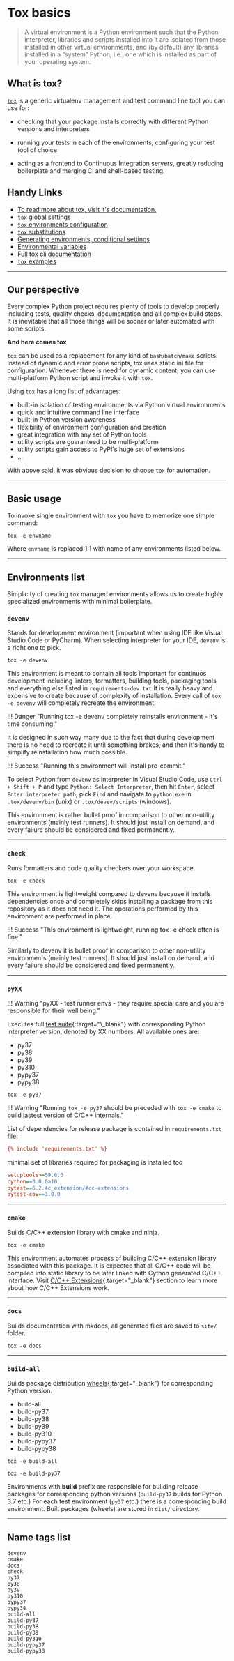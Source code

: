 # Tox basics

> A virtual environment is a Python environment such that the Python interpreter,
> libraries and scripts installed into it are isolated from those installed in other
> virtual environments, and (by default) any libraries installed in a “system” Python,
> i.e., one which is installed as part of your operating system.

## What is tox?

[`tox`](https://tox.wiki/en/latest/index.html) is a generic virtualenv
management and test command line tool you can use for:

-   checking that your package installs correctly with different Python versions
    and interpreters

-   running your tests in each of the environments, configuring your test tool of
    choice

-   acting as a frontend to Continuous Integration servers, greatly reducing
    boilerplate and merging CI and shell-based testing.

## Handy Links

-   [To read more about tox, visit it's documentation.](https://tox.wiki/en/latest/index.html)
-   [`tox` global settings](https://tox.wiki/en/latest/config.html#tox-global-settings)
-   [`tox` environments configuration](https://tox.wiki/en/latest/config.html#tox-environments)
-   [`tox` substitutions](https://tox.wiki/en/latest/config.html#substitutions)
-   [Generating environments, conditional settings](https://tox.wiki/en/latest/config.html#generating-environments-conditional-settings)
-   [Environmental variables](https://tox.wiki/en/latest/config.html#environment-variables)
-   [Full tox cli documentation](https://tox.wiki/en/latest/config.html#cli)
-   [`tox` examples](https://tox.wiki/en/latest/examples.html)

---

## Our perspective

Every complex Python project requires plenty of tools to develop properly
including tests, quality checks, documentation and all complex build steps. It
is inevitable that all those things will be sooner or later automated with some
scripts.

**And here comes tox**

`tox` can be used as a replacement for any kind of `bash`/`batch`/`make`
scripts. Instead of dynamic and error prone scripts, tox uses static ini file
for configuration. Whenever there is need for dynamic content, you can use
multi-platform Python script and invoke it with `tox`.

Using `tox` has a long list of advantages:

-   built-in isolation of testing environments via Python virtual environments
-   quick and intuitive command line interface
-   built-in Python version awareness
-   flexibility of environment configuration and creation
-   great integration with any set of Python tools
-   utility scripts are guaranteed to be multi-platform
-   utility scripts gain access to PyPI's huge set of extensions
-   ...

With above said, it was obvious decision to choose `tox` for automation.

---

## Basic usage

To invoke single environment with `tox` you have to memorize one simple
command:

```shell
tox -e envname
```

Where `envname` is replaced 1:1 with name of any environments listed below.

---

## Environments list

Simplicity of creating `tox` managed environments allows us to create highly
specialized environments with minimal boilerplate.

### `devenv`

Stands for development environment (important when using IDE like Visual Studio
Code or PyCharm). When selecting interpreter for your IDE, `devenv` is a right
one to pick.

```shell
tox -e devenv
```

This environment is meant to contain all tools important for continuos
development including linters, formatters, building tools, packaging tools and
everything else listed in `requirements-dev.txt` It is really heavy and
expensive to create because of complexity of installation. Every call
of `tox -e devenv` will completely recreate the environment.

!!! Danger "Running tox -e devenv completely reinstalls environment - it's time consuming."

It is designed in such way many due to the fact that during development
there is no need to recreate it until something brakes, and then it's
handy to simplify reinstallation how much possible.

!!! Success "Running this environment will install pre-commit."

To select Python from `devenv` as interpreter in Visual Studio Code, use
`Ctrl + Shift + P` and type `Python: Select Interpreter`, then hit `Enter`,
select `Enter interpreter path`, pick `Find` and navigate to `python.exe` in
`.tox/devenv/bin` (unix) or `.tox/devev/scripts` (windows).

This environment is rather bullet proof in comparison to other non-utility
environments (mainly test runners). It should just install on demand, and
every failure should be considered and fixed permanently.

---

### `check`

Runs formatters and code quality checkers over your workspace.

```shell
tox -e check
```

This environment is lightweight compared to devenv because it installs
dependencies once and completely skips installing a package from this
repository as it does not need it. The operations performed by this
environment are performed in place.

!!! Success "This environment is lightweight, running tox -e check often is fine."

 Similarly to devenv it is bullet proof
in comparison to other non-utility environments (mainly test runners). It
should just install on demand, and every failure should be considered and
fixed permanently.

---

### `pyXX`


!!! Warning "pyXX - test runner envs - they require special care and you are responsible for their well being."

Executes full
[test suite](https://en.wikipedia.org/wiki/Test_suite#:~:text=In%20software%20development%2C%20a%20test,some%20specified%20set%20of%20behaviours.){:target="\_blank"}
with corresponding Python interpreter version, denoted by XX numbers. All
available ones are:

-   py37
-   py38
-   py39
-   py310
-   pypy37
-   pypy38

```shell
tox -e py37
```

!!! Warning "Running `tox -e py37` should be preceded with `tox -e cmake` to build lastest version of C/C++ internals."

List of dependencies for release package is contained in `requirements.txt`
file:

```ini
{% include 'requirements.txt' %}
```

minimal set of libraries required for packaging is installed too

```ini
setuptools>=59.6.0
cython==3.0.0a10
pytest==6.2.4c_extension/#cc-extensions
pytest-cov==3.0.0
```

---

### `cmake`

Builds C/C++ extension library with cmake and ninja.

```shell
tox -e cmake
```

This environment automates process of building C/C++ extension library
associated with this package. It is expected that all C/C++ code will be
compiled into static library to be later linked with Cython generated C/C++
interface. Visit
[C/C++ Extensions](../c_extension/#cc-extensions){:target="\_blank"} section to
learn more about how C/C++ Extensions work.

---

### `docs`

Builds documentation with mkdocs, all generated files are saved to `site/`
folder.

```shell
tox -e docs
```

---

### `build-all`

Builds package distribution
[wheels](https://realpython.com/python-wheels/#what-is-a-python-wheel){:target="\_blank"}
for corresponding Python version.

-   build-all
-   build-py37
-   build-py38
-   build-py39
-   build-py310
-   build-pypy37
-   build-pypy38

```shell
tox -e build-all
```

```shell
tox -e build-py37
```

Environments with **build** prefix are responsible for building release
packages for corresponding python versions (`build-py37` builds for Python 3.7
etc.) For each test environment (`py37` etc.) there is a corresponding build
environment. Built packages (wheels) are stored in `dist/` directory.

---

## Name tags list

```
devenv
cmake
docs
check
py37
py38
py39
py310
pypy37
pypy38
build-all
build-py37
build-py38
build-py39
build-py310
build-pypy37
build-pypy38
```
